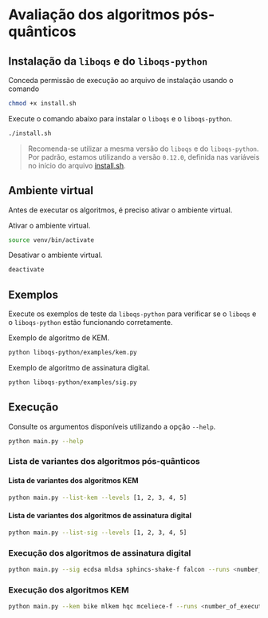# Avaliação dos algoritmos pós-quânticos

## Instalação da `liboqs` e do `liboqs-python`

Conceda permissão de execução ao arquivo de instalação usando o comando
```bash
chmod +x install.sh
```

Execute o comando abaixo para instalar o `liboqs` e o `liboqs-python`.
```bash
./install.sh
```

>Recomenda-se utilizar a mesma versão do `liboqs` e do `liboqs-python`. Por padrão, estamos utilizando a versão `0.12.0`, definida nas variáveis no início do arquivo [install.sh](./install.sh).

## Ambiente virtual

Antes de executar os algoritmos, é preciso ativar o ambiente virtual.

Ativar o ambiente virtual.
```bash
source venv/bin/activate
```

Desativar o ambiente virtual.
```bash
deactivate
```

## Exemplos

Execute os exemplos de teste da `liboqs-python` para verificar se o `liboqs` e o `liboqs-python` estão funcionando corretamente.

Exemplo de algoritmo de KEM.
```bash
python liboqs-python/examples/kem.py
```

Exemplo de algoritmo de assinatura digital.
```bash
python liboqs-python/examples/sig.py
```

## Execução

Consulte os argumentos disponíveis utilizando a opção `--help`.

```bash
python main.py --help
```

### Lista de variantes dos algoritmos pós-quânticos

#### Lista de variantes dos algoritmos KEM

```bash
python main.py --list-kem --levels [1, 2, 3, 4, 5]
```

#### Lista de variantes dos algoritmos de assinatura digital

```bash
python main.py --list-sig --levels [1, 2, 3, 4, 5]
```

### Execução dos algoritmos de assinatura digital

```bash
python main.py --sig ecdsa mldsa sphincs-shake-f falcon --runs <number_of_executions> --levels [1, 2, 3, 4, 5]
```

### Execução dos algoritmos KEM

```bash
python main.py --kem bike mlkem hqc mceliece-f --runs <number_of_executions> --levels [1, 2, 3, 4, 5]
```
